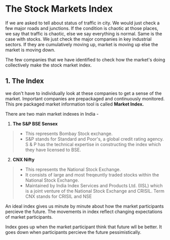 # The Stock Markets Index

If we are asked to tell about status of traffic in city. We would just check a few major roads and junctions. If the condition is chaotic at those places, we say that traffic is chaotic, else we say everything is normal. Same is the case with stocks. We just check the major companies in key industrial sectors. If they are cumulatively moving up, market is moving up else the market is moving down.

The few companies that we have identified to check how the market's doing collectively make the stock market index.

## 1. The Index

we don't have to individually look at these companies to get a sense of the market. Important companies are prepackaged and continuously monitored. This pre packaged market information tool is called **Market Index.**

There are two main market indexes in India - 

1. **The S&P BSE Sensex**

>* This represents Bombay Stock exchange.
>* S&P stands for Standard and Poor's, a global credit rating agency. S & P has the technical expertise in constructing the index which they have licensed to BSE. 

2. **CNX Nifty** 

>* This represents the National Stock Exchange.
>* It consists of large and most freqeuntly traded stocks within the National Stock Exchange.
>* Maintained by India Index Services and Products Ltd. (IISL) which is a joint venture of the National Stock Exchange and CRISIL. Term CNX stands for CRISIL and NSE

An ideal index gives us minute by minute about how the market participants percieve the future. The movements in index reflect changing expectations of market participants.

Index goes up when the market participant think that future wll be better. It goes down when participants percieve the future pessimistically.
























































